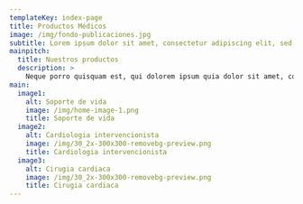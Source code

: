 ```yaml
---
templateKey: index-page
title: Productos Médicos
image: /img/fondo-publicaciones.jpg
subtitle: Lorem ipsum dolor sit amet, consectetur adipiscing elit, sed do eiusmod tempor incididunt ut labore.
mainpitch:
  title: Nuestros productos
  description: >
    Neque porro quisquam est, qui dolorem ipsum quia dolor sit amet, consectetur, adipisci velit, sed quia non numquam eius modi tempora incidunt ut labore et dolore magnam aliquam quaerat voluptatem. 
main:
  image1:
    alt: Soporte de vida
    image: /img/home-image-1.png
    title: Soporte de vida
  image2:
    alt: Cardiologia intervencionista
    image: /img/30_2x-300x300-removebg-preview.png
    title: Cardiologia intervencionista
  image3:
    alt: Cirugia cardiaca
    image: /img/30_2x-300x300-removebg-preview.png
    title: Cirugia cardiaca
---
```

